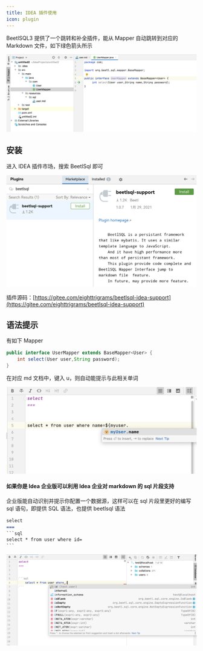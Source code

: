 ```yaml
---
title: IDEA 插件使用
icon: plugin
---
```


BeetlSQL3 提供了一个跳转和补全插件，能从 Mapper 自动跳转到对应的 Markdown 文件，如下绿色箭头所示

![IDEA plugin](img/idea-plugin.png)

## 安装
进入 IDEA 插件市场，搜索 BeetlSql 即可

![IDEA plugin](img/idea-plugin-install.png)

插件源码：[https://gitee.com/eighttrigrams/beetlsql-idea-support](https://gitee.com/eighttrigrams/beetlsql-idea-support)

## 语法提示
有如下 Mapper
```java
public interface UserMapper extends BaseMapper<User> {
    int select(User user,String password);
}
```
在对应 md 文档中，键入 u，则自动能提示与此相关单词

![提示](img/tips.png)

#### 如果你是 Idea 企业版可以利用 Idea 企业对 markdown 的 sql 片段支持

企业版能自动识别并提示你配置一个数据源，这样可以在 sql 片段里更好的编写 sql 语句，即提供 SQL 语法，也提供 beetlsql 语法
````md
select
===
​```sql
select * from user where id=    
​```
````
![提示](img/qiye-tips.png)